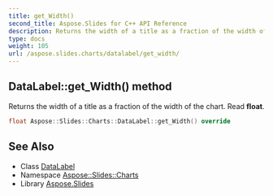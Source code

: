 ```yaml
---
title: get_Width()
second_title: Aspose.Slides for C++ API Reference
description: Returns the width of a title as a fraction of the width of the chart. Read float.
type: docs
weight: 105
url: /aspose.slides.charts/datalabel/get_width/
---
```

## DataLabel::get_Width() method


Returns the width of a title as a fraction of the width of the chart. Read **float**.

```cpp
float Aspose::Slides::Charts::DataLabel::get_Width() override
```

## See Also

* Class [DataLabel](../)
* Namespace [Aspose::Slides::Charts](../../)
* Library [Aspose.Slides](../../../)
